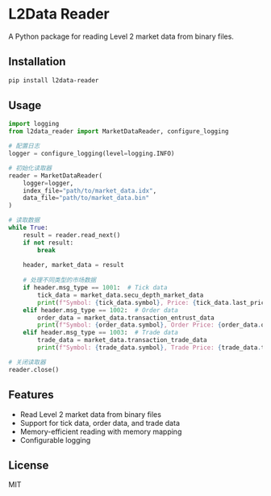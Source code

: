 # L2Data Reader

A Python package for reading Level 2 market data from binary files.

## Installation

```bash
pip install l2data-reader
```

## Usage

```python
import logging
from l2data_reader import MarketDataReader, configure_logging

# 配置日志
logger = configure_logging(level=logging.INFO)

# 初始化读取器
reader = MarketDataReader(
    logger=logger,
    index_file="path/to/market_data.idx",
    data_file="path/to/market_data.bin"
)

# 读取数据
while True:
    result = reader.read_next()
    if not result:
        break
    
    header, market_data = result
    
    # 处理不同类型的市场数据
    if header.msg_type == 1001:  # Tick data
        tick_data = market_data.secu_depth_market_data
        print(f"Symbol: {tick_data.symbol}, Price: {tick_data.last_price}")
    elif header.msg_type == 1002:  # Order data
        order_data = market_data.transaction_entrust_data
        print(f"Symbol: {order_data.symbol}, Order Price: {order_data.order_price}")
    elif header.msg_type == 1003:  # Trade data
        trade_data = market_data.transaction_trade_data
        print(f"Symbol: {trade_data.symbol}, Trade Price: {trade_data.trade_price}")

# 关闭读取器
reader.close()
```

## Features

- Read Level 2 market data from binary files
- Support for tick data, order data, and trade data
- Memory-efficient reading with memory mapping
- Configurable logging

## License

MIT

